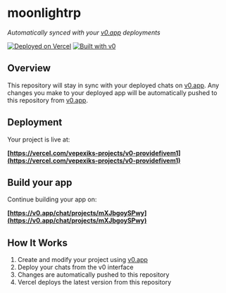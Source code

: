 # moonlightrp

*Automatically synced with your [v0.app](https://v0.app) deployments*

[![Deployed on Vercel](https://img.shields.io/badge/Deployed%20on-Vercel-black?style=for-the-badge&logo=vercel)](https://vercel.com/vepexiks-projects/v0-providefivem1)
[![Built with v0](https://img.shields.io/badge/Built%20with-v0.app-black?style=for-the-badge)](https://v0.app/chat/projects/mXJbgoySPwy)

## Overview

This repository will stay in sync with your deployed chats on [v0.app](https://v0.app).
Any changes you make to your deployed app will be automatically pushed to this repository from [v0.app](https://v0.app).

## Deployment

Your project is live at:

**[https://vercel.com/vepexiks-projects/v0-providefivem1](https://vercel.com/vepexiks-projects/v0-providefivem1)**

## Build your app

Continue building your app on:

**[https://v0.app/chat/projects/mXJbgoySPwy](https://v0.app/chat/projects/mXJbgoySPwy)**

## How It Works

1. Create and modify your project using [v0.app](https://v0.app)
2. Deploy your chats from the v0 interface
3. Changes are automatically pushed to this repository
4. Vercel deploys the latest version from this repository

